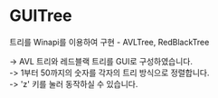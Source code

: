 # GUITree
트리를 Winapi를 이용하여 구현 - AVLTree, RedBlackTree  

-> AVL 트리와 레드블랙 트리를 GUI로 구성하였습니다.  
-> 1부터 50까지의 숫자를 각자의 트리 방식으로 정렬합니다.  
-> 'z' 키를 눌러 동작하실 수 있습니다.
